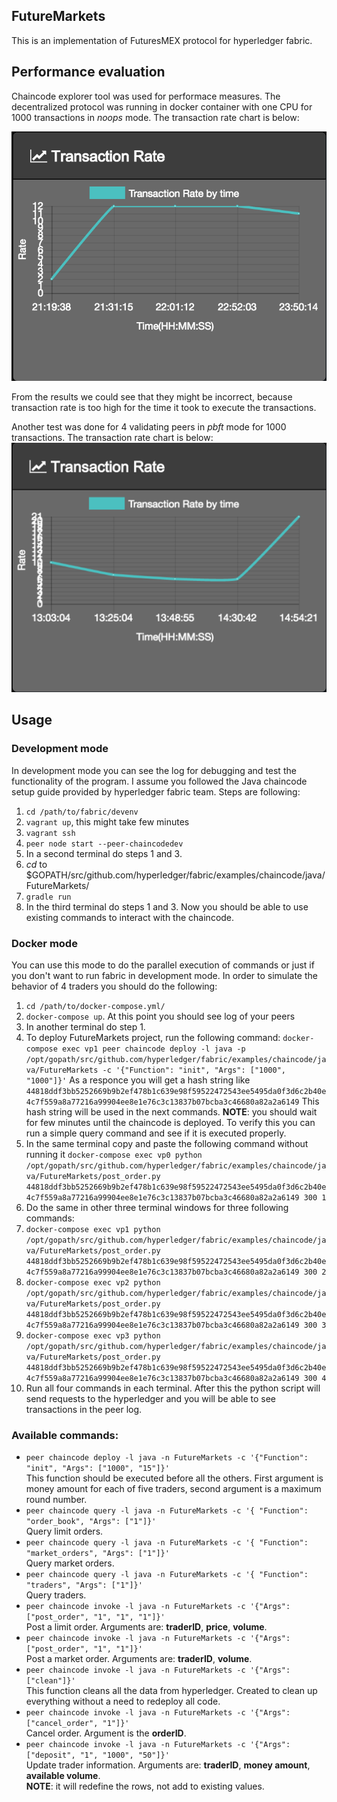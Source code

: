 ## FutureMarkets
This is an implementation of FuturesMEX protocol for hyperledger fabric.

## Performance evaluation
Chaincode explorer tool was used for performace measures. The decentralized protocol was running in docker container with one CPU for 1000 transactions in *noops* mode. 
The transaction rate chart is below:

![alt text](https://github.com/robingoth/FutureMarkets/blob/master/fabric/examples/chaincode/java/FutureMarkets/tnxRateGraph.png)

From the results we could see that they might be incorrect, because transaction rate is too high for the time it took to execute the transactions.

Another test was done for 4 validating peers in *pbft* mode for 1000 transactions. 
The transaction rate chart is below:
![alt text](https://github.com/robingoth/FutureMarkets/blob/master/fabric/examples/chaincode/java/FutureMarkets/tnxRatePBFT.png)

## Usage
### Development mode
In development mode you can see the log for debugging and test the functionality of the program. I assume you followed the Java chaincode setup guide provided by hyperledger fabric team.
Steps are following:

1. `cd /path/to/fabric/devenv` 
2. `vagrant up`, this might take few minutes 
3. `vagrant ssh` 
4. `peer node start --peer-chaincodedev`
5. In a second terminal do steps 1 and 3.
6. *cd* to $GOPATH/src/github.com/hyperledger/fabric/examples/chaincode/java/FutureMarkets/
7. `gradle run`
8. In the third terminal do steps 1 and 3. Now you should be able to use existing commands to interact with the chaincode.

### Docker mode
You can use this mode to do the parallel execution of commands or just if you don't want to run fabric in development mode.
In order to simulate the behavior of 4 traders you should do the following:

1. `cd /path/to/docker-compose.yml/`
2. `docker-compose up`. At this point you should see log of your peers
3. In another terminal do step 1.
4. To deploy FutureMarkets project, run the following command:
   `docker-compose exec vp1 peer chaincode deploy -l java -p /opt/gopath/src/github.com/hyperledger/fabric/examples/chaincode/java/FutureMarkets -c '{"Function": "init", "Args": ["1000", "1000"]}'`
   As a responce you will get a hash string like `44818ddf3bb5252669b9b2ef478b1c639e98f59522472543ee5495da0f3d6c2b40e4c7f559a8a77216a99904ee8e1e76c3c13837b07bcba3c46680a82a2a6149`
   This hash string will be used in the next commands.
   **NOTE**: you should wait for few minutes until the chaincode is deployed. To verify this you can run a simple query command and see if it is executed properly.
5. In the same terminal copy and paste the following command without running it
  `docker-compose exec vp0 python /opt/gopath/src/github.com/hyperledger/fabric/examples/chaincode/java/FutureMarkets/post_order.py 44818ddf3bb5252669b9b2ef478b1c639e98f59522472543ee5495da0f3d6c2b40e4c7f559a8a77216a99904ee8e1e76c3c13837b07bcba3c46680a82a2a6149 300 1`
6. Do the same in other three terminal windows for three following commands:
  1. `docker-compose exec vp1 python /opt/gopath/src/github.com/hyperledger/fabric/examples/chaincode/java/FutureMarkets/post_order.py 44818ddf3bb5252669b9b2ef478b1c639e98f59522472543ee5495da0f3d6c2b40e4c7f559a8a77216a99904ee8e1e76c3c13837b07bcba3c46680a82a2a6149 300 2`
  2. `docker-compose exec vp2 python /opt/gopath/src/github.com/hyperledger/fabric/examples/chaincode/java/FutureMarkets/post_order.py 44818ddf3bb5252669b9b2ef478b1c639e98f59522472543ee5495da0f3d6c2b40e4c7f559a8a77216a99904ee8e1e76c3c13837b07bcba3c46680a82a2a6149 300 3`
  3. `docker-compose exec vp3 python /opt/gopath/src/github.com/hyperledger/fabric/examples/chaincode/java/FutureMarkets/post_order.py 44818ddf3bb5252669b9b2ef478b1c639e98f59522472543ee5495da0f3d6c2b40e4c7f559a8a77216a99904ee8e1e76c3c13837b07bcba3c46680a82a2a6149 300 4`
7. Run all four commands in each terminal. After this the python script will send requests to the hyperledger and you will be able to see transactions in the peer log.

### Available commands:
+ `peer chaincode deploy -l java -n FutureMarkets -c '{"Function": "init", "Args": ["1000", "15"]}'`  
   This function should be executed before all the others. First argument is money amount for each of five traders, second argument is a maximum round number.
+ `peer chaincode query -l java -n FutureMarkets -c '{ "Function": "order_book", "Args": ["1"]}'`  
   Query limit orders.
+ `peer chaincode query -l java -n FutureMarkets -c '{ "Function": "market_orders", "Args": ["1"]}'`  
   Query market orders.
+ `peer chaincode query -l java -n FutureMarkets -c '{ "Function": "traders", "Args": ["1"]}'`  
   Query traders.
+ `peer chaincode invoke -l java -n FutureMarkets -c '{"Args": ["post_order", "1", "1", "1"]}'`  
   Post a limit order. Arguments are: **traderID**, **price**, **volume**.
+ `peer chaincode invoke -l java -n FutureMarkets -c '{"Args": ["post_order", "1", "1"]}'`  
   Post a market order. Arguments are: **traderID**, **volume**.
+ `peer chaincode invoke -l java -n FutureMarkets -c '{"Args": ["clean"]}'`  
   This function cleans all the data from hyperledger. Created to clean up everything without a need to redeploy all code.
+ `peer chaincode invoke -l java -n FutureMarkets -c '{"Args": ["cancel_order", "1"]}'`  
   Cancel order. Argument is the **orderID**.
+ `peer chaincode invoke -l java -n FutureMarkets -c '{"Args": ["deposit", "1", "1000", "50"]}'`  
   Update trader information. Arguments are: **traderID**, **money amount**, **available volume**.  
   **NOTE**: it will redefine the rows, not add to existing values.
